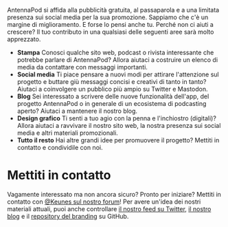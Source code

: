 AntennaPod si affida alla pubblicità gratuita, al passaparola e a una limitata presenza sui social media per la sua promozione. Sappiamo che c'è un margine di miglioramento. E forse lo pensi anche tu. Perché non ci aiuti a crescere? Il tuo contributo in una qualsiasi delle seguenti aree sarà molto apprezzato.

* **Stampa** Conosci qualche sito web, podcast o rivista interessante che potrebbe parlare di AntennaPod? Allora aiutaci a costruire un elenco di media da contattare con messaggi importanti.
* **Social media** Ti piace pensare a nuovi modi per attirare l'attenzione sul progetto e buttare giù messaggi concisi e creativi di tanto in tanto? Aiutaci a coinvolgere un pubblico più ampio su Twitter e Mastodon.
* **Blog** Sei interessato a scrivere delle nuove funzionalità dell'app, del progetto AntennaPod o in generale di un ecosistema di podcasting aperto? Aiutaci a mantenere il nostro blog.
* **Design grafico** Ti senti a tuo agio con la penna e l'inchiostro (digitali)? Allora aiutaci a ravvivare il nostro sito web, la nostra presenza sui social media e altri materiali promozionali.
* **Tutto il resto** Hai altre grandi idee per promuovere il progetto? Mettiti in contatto e condividile con noi.

# Mettiti in contatto

Vagamente interessato ma non ancora sicuro? Pronto per iniziare? Mettiti in contatto con [@Keunes sul nostro forum](https://forum.antennapod.org/u/keunes)! Per avere un'idea dei nostri materiali attuali, puoi anche controllare [il nostro feed su Twitter](https://www.twitter.com/antennapod), [il nostro blog](/blog) e il [repository del branding](https://github.com/AntennaPod/Branding) su GitHub.
